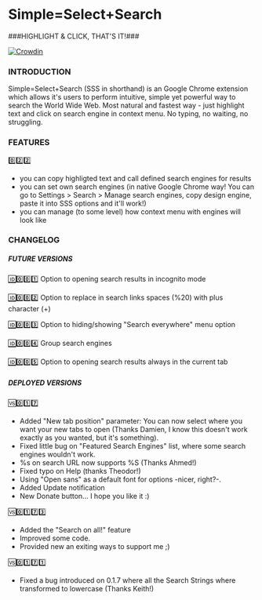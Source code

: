 Simple=Select+Search
====================

###HIGHLIGHT & CLICK, THAT'S IT!###

[![Crowdin](https://crowdin.net/badges/simpleselectsearch/localized.png)](https://crowdin.net/project/simpleselectsearch)

### INTRODUCTION ###

Simple=Select+Search (SSS in shorthand) is an Google Chrome extension which allows it's users to perform intuitive, simple yet powerful way to search the World Wide Web. Most natural and fastest way - just highlight text and click on search engine in context menu. No typing, no waiting, no struggling.

### FEATURES ###

:zero::two::two:
- you can copy highligted text and call defined search engines for results
- you can set own search engines (in native Google Chrome way! You can go to Settings > Search > Manage search engines, copy design engine, paste it into SSS options and it'll work!)
- you can manage (to some level) how context menu with engines will look like

### CHANGELOG ###

##### FUTURE VERSIONS #####
[:id::zero::zero::one:](https://github.com/frenetix/SimpleSelectSearch/issues/1) Option to opening search results in incognito mode

[:id::zero::zero::two:](https://github.com/frenetix/SimpleSelectSearch/issues/2) Option to replace in search links spaces (%20) with plus character (+)

[:id::zero::zero::three:](https://github.com/frenetix/SimpleSelectSearch/issues/3) Option to hiding/showing "Search everywhere" menu option

[:id::zero::zero::four:](https://github.com/frenetix/SimpleSelectSearch/issues/4) Group search engines

[:id::zero::zero::five:](https://github.com/frenetix/SimpleSelectSearch/issues/5) Option to opening search results always in the current tab

##### DEPLOYED VERSIONS #####

:vs::zero::one::seven:
- Added "New tab position" parameter: You can now select where you want your new tabs to open (Thanks Damien, I know this doesn't work exactly as you wanted, but it's something).
- Fixed little bug on "Featured Search Engines" list, where some search engines wouldn't work.
- %s on search URL now supports %S (Thanks Ahmed!)
- Fixed typo on Help (thanks Theodor!)
- Using "Open sans" as a default font for options -nicer, right?-.
- Added Update notification
- New Donate button... I hope you like it :)

:vs::zero::one::seven::three:
- Added the "Search on all!" feature
- Improved some code.
- Provided new an exiting ways to support me ;)

:vs::zero::one::seven::one:
- Fixed a bug introduced on 0.1.7 where all the Search Strings where transformed to lowercase (Thanks Keith!)
